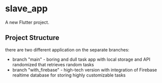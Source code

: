 # slave_app

A new Flutter project.

## Project Structure

there are two different application on the separate branches:

- branch "main" - boring and dull task app with local storage and API randomized that retrieves random tasks
- branch "with_firebase" - high-tech version with integration of Firebase realtime database for storing highly customizable tasks